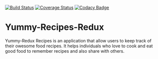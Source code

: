 
[![Build Status](https://travis-ci.org/anyric/Yummy-Redux.svg?branch=master)](https://travis-ci.org/anyric/Yummy-Redux) [![Coverage Status](https://coveralls.io/repos/github/anyric/Yummy-Redux/badge.svg)](https://coveralls.io/github/anyric/Yummy-Redux) [![Codacy Badge](https://api.codacy.com/project/badge/Grade/715dd56b537f4e688a4d1c6660677ecb)](https://www.codacy.com/app/anyric/Yummy-Redux?utm_source=github.com&amp;utm_medium=referral&amp;utm_content=anyric/Yummy-Redux&amp;utm_campaign=Badge_Grade) 

# Yummy-Recipes-Redux
Yummy-Redux Recipes is an application that allow users to keep track of their owesome food recipes. It helps individuals who love to cook and eat good food to remember recipes and also share with others.